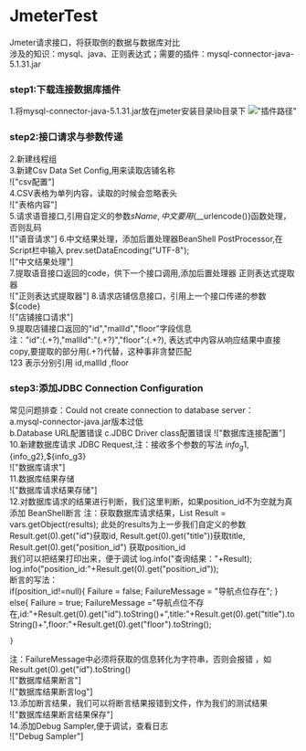 # JmeterTest
Jmeter请求接口，将获取倒的数据与数据库对比  
涉及的知识：mysql、java、正则表达式；需要的插件：mysql-connector-java-5.1.31.jar

### step1:下载连接数据库插件
1.将mysql-connector-java-5.1.31.jar放在jmeter安装目录lib目录下
!["插件路径"](https://raw.githubusercontent.com/ming-zh/JmeterTest/master/imgs/mysql-connnector.jpg)   
### step2:接口请求与参数传递     
2.新建线程组    
3.新建Csv Data Set Config,用来读取店铺名称   
!["csv配置"]  
4.CSV表格为单列内容，读取的时候会忽略表头    
!["表格内容"]  
5.请求语音接口,引用自定义的参数${sName},中文要用${__urlencode()}函数处理，否则乱码  
!["语音请求"]
6.中文结果处理，添加后置处理器BeanShell PostProcessor,在Script栏中输入 prev.setDataEncoding("UTF-8");  
!["中文结果处理"]  
7.提取语音接口返回的code，供下一个接口调用,添加后置处理器 正则表达式提取器  
!["正则表达式提取器"]
8.请求店铺信息接口，引用上一个接口传递的参数 ${code}  
!["店铺接口请求"]  
9.提取店铺接口返回的"id","mallId","floor"字段信息  
注："id":(.+?),"mallId":"(.+?)","floor":(.+?), 表达式中内容从响应结果中直接copy,要提取的部分用(.+?)代替，这种事非贪婪匹配  
$1$$2$$3$ 表示分别引用 id,mallId ,floor  
### step3:添加JDBC Connection Configuration   
常见问题排查：Could not create connection to database server：  
a.mysql-connector-java.jar版本过低  
b.Database URL配置错误
c.JDBC Driver class配置错误
!["数据库连接配置"]  
10.新建数据库请求 JDBC Request,注：接收多个参数的写法 ${info_g1},${info_g2},${info_g3}  
!["数据库请求"]   
11.数据库结果存储  
!["数据库请求结果存储"]   
12.对数据库请求的结果进行判断，我们这里判断，如果position_id不为空就为真   
添加 BeanShell断言
注：获取数据库请求结果，List Result = vars.getObject(results); 此处的results为上一步我们自定义的参数  
Result.get(0).get("id")获取id, Result.get(0).get("title"))获取title, Result.get(0).get("position_id") 获取position_id  
我们可以把结果打印出来，便于调试 log.info("查询结果："+Result); log.info("position_id:"+Result.get(0).get("position_id"));   
断言的写法：  
if(position_id!=null){
	Failure = false;
	FailureMessage = "导航点位存在";
	}
else{
	Failure = true;
	FailureMessage ="导航点位不存在,id:"+Result.get(0).get("id").toString()+",title:"+Result.get(0).get("title").toString()+",floor:"+Result.get(0).get("floor").toString();

	}
注：FailureMessage中必须将获取的信息转化为字符串，否则会报错 ，如Result.get(0).get("id").toString()   
!["数据库结果断言"]   
!["数据库结果断言log"]   
13.添加断言结果，我们可以将断言结果报错到文件，作为我们的测试结果  
!["数据库结果断言结果保存"]   
14.添加Debug Sampler,便于调试，查看日志  
!["Debug Sampler"]   









